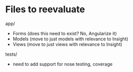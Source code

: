# Files to reevaluate
app/
- Forms (does this need to exist? No, Angularize it)
- Models (move to just models with relevance to Insight)
- Views (move to just views with relevance to Insight)


tests/
- need to add support for nose testing, coverage
